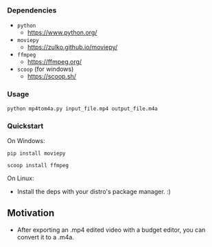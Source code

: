 ### Dependencies

- ``python``
  - https://www.python.org/
- ``moviepy``
  - https://zulko.github.io/moviepy/
- ``ffmpeg``
  - https://ffmpeg.org/
- ``scoop`` (for windows)
  - https://scoop.sh/

### Usage

```
python mp4tom4a.py input_file.mp4 output_file.m4a
```

### Quickstart

On Windows:

```
pip install moviepy
```
```
scoop install ffmpeg
```

On Linux:

- Install the deps with your distro's package manager. :)

## Motivation

- After exporting an .mp4 edited video with a budget editor, you can convert it to a .m4a.